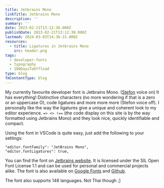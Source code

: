 ```yaml
---
title: Jetbrains Mono
linkTitle: Jetbrains Mono
description: ''
summary: ''
date: 2023-02-21T13:12:30.000Z
publishDate: 2023-02-21T13:12:30.000Z
lastmod: 2024-03-03T14:36:15.000Z
resources:
  - title: Ligatures in Jetbrains Mono
    src: header.png
tags:
  - developer-fonts
  - typography
  - 100DaysToOffload
type: blog
fmContentType: blog
---
```


My currently favourite developer font is Jetbrains Mono. ([Stefon](https://www.youtube.com/watch?v=vwm_N2PCUz8) voice on) It has everything! Distinctive characters (no more wondering if that is a zero or an uppercase O), code ligatures and more more more (Stefon voice off). I personally like the way the ligatures give a unique and coherent look to my editor experience. `=> <> !==` (the code display on this site is by the way formatted using Jetbrains Mono) and they look nice, quickly identifiable and compact.

Using the font in VSCode is quite easy, just add the following to your settings:

```jsonc
"editor.fontFamily": "JetBrains Mono",
"editor.fontLigatures": true,
```

You can find the font on [Jetbrains website](https://www.jetbrains.com/lp/mono/). It is licensed under the SIL Open Font License 1.1 and can be used for personal and commercial projects alike. The font is also available on [Google Fonts](https://fonts.google.com/specimen/JetBrains+Mono) and [Github](https://github.com/JetBrains/JetBrainsMono).

The font also supports 148 languages. Not Thai though ;]
